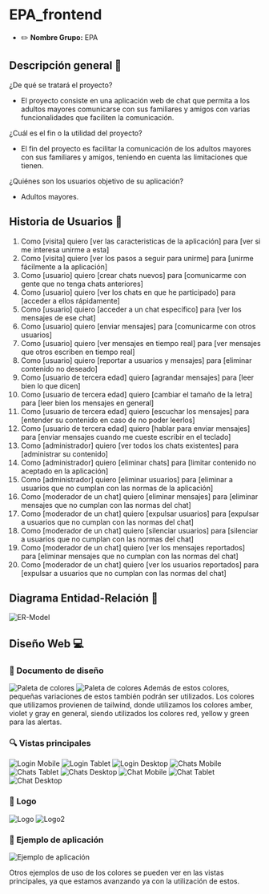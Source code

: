 # EPA_frontend
<!-- # E1 :construction: -->

* :pencil2: **Nombre Grupo:** EPA


## Descripción general :thought_balloon:

¿De qué se tratará el proyecto?
 - El proyecto consiste en una aplicación web de chat que permita a los adultos mayores comunicarse con sus familiares y amigos con varias funcionalidades que faciliten la comunicación.

¿Cuál es el fin o la utilidad del proyecto?
 - El fin del proyecto es facilitar la comunicación de los adultos mayores con sus familiares y amigos, teniendo en cuenta las limitaciones que tienen.

¿Quiénes son los usuarios objetivo de su aplicación?
 - Adultos mayores.

## Historia de Usuarios :busts_in_silhouette:

1. Como [visita] quiero [ver las caracteristicas de la aplicación] para [ver si me interesa unirme a esta]
2. Como [visita] quiero [ver los pasos a seguir para unirme] para [unirme fácilmente a la aplicación]
3. Como [usuario] quiero [crear chats nuevos] para [comunicarme con gente que no tenga chats anteriores]
4. Como [usuario] quiero [ver los chats en que he participado] para [acceder a ellos rápidamente]
5. Como [usuario] quiero [acceder a un chat específico] para [ver los mensajes de ese chat]
6. Como [usuario] quiero [enviar mensajes] para [comunicarme con otros usuarios]
7. Como [usuario] quiero [ver mensajes en tiempo real] para [ver mensajes que otros escriben en tiempo real]
8. Como [usuario] quiero [reportar a usuarios y mensajes] para [eliminar contenido no deseado]
9. Como [usuario de tercera edad] quiero [agrandar mensajes] para [leer bien lo que dicen]
10. Como [usuario de tercera edad] quiero [cambiar el tamaño de la letra] para [leer bien los mensajes en general]
11. Como [usuario de tercera edad] quiero [escuchar los mensajes] para [entender su contenido en caso de no poder leerlos]
12. Como [usuario de tercera edad] quiero [hablar para enviar mensajes] para [enviar mensajes cuando me cueste escribir en el teclado]
13. Como [administrador] quiero [ver todos los chats existentes] para [administrar su contenido]
14. Como [administrador] quiero [eliminar chats] para [limitar contenido no aceptado en la aplicación]
15. Como [administrador] quiero [eliminar usuarios] para [eliminar a usuarios que no cumplan con las normas de la aplicación]
16. Como [moderador de un chat] quiero [eliminar mensajes] para [eliminar mensajes que no cumplan con las normas del chat]
17. Como [moderador de un chat] quiero [expulsar usuarios] para [expulsar a usuarios que no cumplan con las normas del chat]
18. Como [moderador de un chat] quiero [silenciar usuarios] para [silenciar a usuarios que no cumplan con las normas del chat]
19. Como [moderador de un chat] quiero [ver los mensajes reportados] para [eliminar mensajes que no cumplan con las normas del chat]
20. Como [moderador de un chat] quiero [ver los usuarios reportados] para [expulsar a usuarios que no cumplan con las normas del chat]



## Diagrama Entidad-Relación :scroll:
<!-- Insertamos la imagen ER-Model.png -->
![ER-Model](assets/ER-model.png)

## Diseño Web :computer:

<!-- Documento de diseño web -->
### :art: Documento de diseño
![Paleta de colores](assets/Design/Colors.png)
![Paleta de colores](assets/Design/Typography.png)
Además de estos colores, pequeñas variaciones de estos también podrán ser utilizados. Los colores que utilizamos provienen de tailwind, donde utilizamos los colores amber, violet y gray en general, siendo utilizados los colores red, yellow y green para las alertas.


<!-- Vistas principales -->
### :mag: Vistas principales
![Login Mobile](assets/views/LoginMobile.jpg)
![Login Tablet](assets/views/LoginTablet.jpg)
![Login Desktop](assets/views/LoginDesktop.jpg)
![Chats Mobile](assets/views/ChatsMobile.jpg)
![Chats Tablet](assets/views/ChatsTablet.jpg)
![Chats Desktop](assets/views/ChatsDesktop.jpg)
![Chat Mobile](assets/views/ChatMobile.jpg)
![Chat Tablet](assets/views/ChatTablet.jpg)
![Chat Desktop](assets/views/ChatDesktop.jpg)


<!-- Logo -->
### :art: Logo
![Logo](assets/EPAChatLogo.png)
![Logo2](assets/EPAChatLogoDarkmode.png)

<!-- ejemplo de aplicacion -->
### :iphone: Ejemplo de aplicación
![Ejemplo de aplicación](assets/PatternAplication.jpg)

Otros ejemplos de uso de los colores se pueden ver en las vistas principales, ya que estamos avanzando ya con la utilización de estos.
